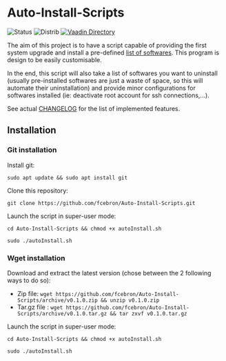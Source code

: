 # Auto-Install-Scripts
![Status](https://img.shields.io/badge/Status-In%20Development-red.svg)
![Distrib](https://img.shields.io/badge/Ubuntu-16.04-brightgreen.svg)
[![Vaadin Directory](https://img.shields.io/vaadin-directory/v/vaadinvaadin-grid.svg)](https://github.com/fcebron/Auto-Install-Scripts/releases/tag/v0.2.0)

The aim of this project is to have a script capable of providing the first system upgrade and install a pre-defined [list of softwares](SoftwareList.md). This program is design to be easily customisable.

In the end, this script will also take a list of softwares you want to uninstall (usually pre-installed softwares are just a waste of space, so this will automate their uninstallation) and provide minor configurations for softwares installed (ie: deactivate root account for ssh connections,...).

See actual [CHANGELOG](CHANGELOG.md) for the list of implemented features.

## Installation
### Git installation
Install git:

```sudo apt update && sudo apt install git```

Clone this repository:

```git clone https://github.com/fcebron/Auto-Install-Scripts.git```

Launch the script in super-user mode:

```cd Auto-Install-Scripts && chmod +x autoInstall.sh```

```sudo ./autoInstall.sh```

### Wget installation
Download and extract the latest version (chose between the 2 following ways to do so):

- Zip file: ```wget https://github.com/fcebron/Auto-Install-Scripts/archive/v0.1.0.zip && unzip v0.1.0.zip```
- Tar.gz file : ```wget https://github.com/fcebron/Auto-Install-Scripts/archive/v0.1.0.tar.gz && tar zxvf v0.1.0.tar.gz```

Launch the script in super-user mode:

```cd Auto-Install-Scripts && chmod +x autoInstall.sh```

```sudo ./autoInstall.sh```
